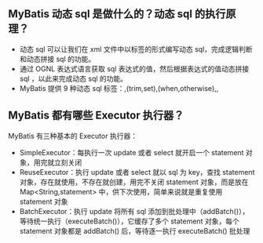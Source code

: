 ## MyBatis 动态 sql 是做什么的？动态 sql 的执⾏原理？
- 动态 sql 可以让我们在 xml 文件中以标签的形式编写动态 sql，完成逻辑判断和动态拼接 sql 的功能。
- 通过 OGNL 表达式语言获取 sql 表达式的值，然后根据表达式的值动态拼接 sql ，以此来完成动态 sql 的功能。
- MyBatis 提供 9 种动态 sql 标签：<if>,<where>(trim,set),<choose>(when,otherwise),<foreach>,<bind>
## MyBatis 都有哪些 Executor 执⾏器？
MyBatis 有三种基本的 Executor 执⾏器：
- SimpleExecutor：每执行一次 update 或者 select 就开启一个 statement 对象，用完就立刻关闭
- ReuseExecutor：执行 update 或者 select 就以 sql 为 key，查找 statement 对象，存在就使用，不存在就创建，用完不关闭 statement 对象，而是放在 Map<String,statement> 中，供下次使用，简单来说就是重复使用 statement 对象
- BatchExecutor：执行 update 将所有 sql 添加到批处理中（addBatch()），等待统一执行（executeBatch()），它缓存了多个 statement 对象，每个 statement 对象都是 addBatch() 后，等待逐一执行 executeBatch() 批处理
